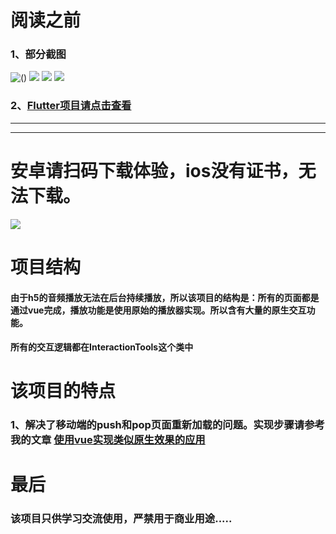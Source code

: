 # 阅读之前

### 1、部分截图


![()](https://raw.githubusercontent.com/Darren-chenchen/flowermusic_vue_github/master/pictures/Simulator%20Screen%20Shot%20-%20iPhone%20XR%20-%202019-05-07%20at%2010.47.09.png)
![](https://raw.githubusercontent.com/Darren-chenchen/flowermusic_vue_github/master/pictures/Simulator%20Screen%20Shot%20-%20iPhone%20XR%20-%202019-05-07%20at%2010.47.27.png)
![](https://raw.githubusercontent.com/Darren-chenchen/flowermusic_vue_github/master/pictures/Simulator%20Screen%20Shot%20-%20iPhone%20XR%20-%202019-05-07%20at%2010.47.30.png)
![](https://raw.githubusercontent.com/Darren-chenchen/flowermusic_vue_github/master/pictures/Simulator%20Screen%20Shot%20-%20iPhone%20XR%20-%202019-05-07%20at%2010.47.35.png)


### 2、[Flutter项目请点击查看](https://github.com/Darren-chenchen/flutter_flowermusic)


---
---


# 安卓请扫码下载体验，ios没有证书，无法下载。

![](https://raw.githubusercontent.com/Darren-chenchen/flowermusic_vue_github/master/pictures/%E5%B1%8F%E5%B9%95%E5%BF%AB%E7%85%A7%202019-05-07%20%E4%B8%8A%E5%8D%8810.44.25.png)


# 项目结构

#### 由于h5的音频播放无法在后台持续播放，所以该项目的结构是：所有的页面都是通过vue完成，播放功能是使用原始的播放器实现。所以含有大量的原生交互功能。

#### 所有的交互逻辑都在InteractionTools这个类中

# 该项目的特点

### 1、解决了移动端的push和pop页面重新加载的问题。实现步骤请参考我的文章  [使用vue实现类似原生效果的应用](https://www.jianshu.com/p/55cc606c3f9f)



# 最后

### 该项目只供学习交流使用，严禁用于商业用途.....
